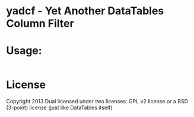 yadcf - Yet Another DataTables Column Filter
=====

Usage:
=====

```javascript

```


License
=====

Copyright 2013
Dual licensed under two licenses: GPL v2 license or a BSD (3-point) license (just like DataTables itself)
